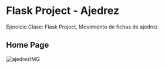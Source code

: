 # Flask Project - Ajedrez

Ejercicio Clase: Flask Project, Movimiento de fichas de ajedrez.

## Home Page

![ajedrezIMG](http://imgfz.com/i/DMLIf71.png)
